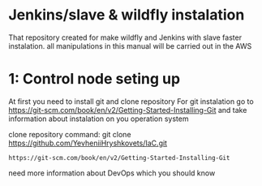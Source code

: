 # Jenkins/slave & wildfly instalation
That repository created for make wildfly and Jenkins with slave faster instalation. all manipulations in this manual will be carried out in the AWS

# 1: Control node seting up
At first you need to install git and clone repository
For git instalation go to https://git-scm.com/book/en/v2/Getting-Started-Installing-Git
and take information about instalation on you operation system 

clone repository command:
git clone https://github.com/YevheniiHryshkovets/IaC.git
```
https://git-scm.com/book/en/v2/Getting-Started-Installing-Git 
```

need more information about DevOps which you should know
